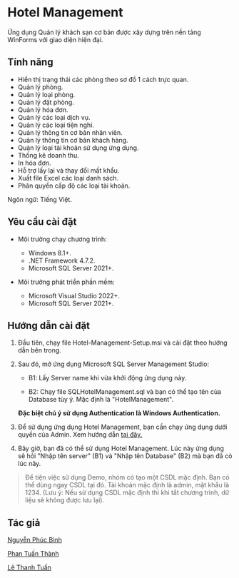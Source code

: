# Hotel Management

Ứng dụng Quản lý khách sạn cơ bản được xây dựng trên nền tảng WinForms với giao diện hiện đại.

## Tính năng

- Hiển thị trạng thái các phòng theo sơ đồ 1 cách trực quan.
- Quản lý phòng.
- Quản lý loại phòng.
- Quản lý đặt phòng.
- Quản lý hóa đơn.
- Quản lý các loại dịch vụ.
- Quản lý các loại tiện nghi.
- Quản lý thông tin cơ bản nhân viên.
- Quản lý thông tin cơ bản khách hàng.
- Quản lý loại tài khoản sử dụng ứng dụng.
- Thống kê doanh thu.
- In hóa đơn.
- Hỗ trợ lấy lại và thay đổi mất khẩu.
- Xuất file Excel các loại danh sách.
- Phân quyền cấp độ các loại tài khoản.

Ngôn ngữ: Tiếng Việt.

## Yêu cầu cài đặt

- Môi trường chạy chương trình:

   - Windows 8.1+.
   - .NET Framework 4.7.2.
   - Microsoft SQL Server 2021+.

- Môi trường phát triển phần mềm:

   - Microsoft Visual Studio 2022+.
   - Microsoft SQL Server 2021+.

## Hướng dẫn cài đặt

1. Đầu tiên, chạy file Hotel-Management-Setup.msi và cài đặt theo hướng dẫn bên trong.
	
2. Sau đó, mở ứng dụng Microsoft SQL Server Management Studio:
	
    - B1: Lấy Server name khi vừa khởi động ứng dụng này.	
	
    - B2: Chạy file SQLHotelManagement.sql và bạn có thể tạo tên của Database tùy ý. Mặc định là "HotelManagement".
	
    **Đặc biệt chú ý sử dụng Authentication là Windows Authentication.**

3. Để sử dụng ứng dụng Hotel Management, bạn cần chạy ứng dụng dưới quyền của Admin. Xem hướng dẫn [tại đây.](https://www.thegioididong.com/hoi-dap/run-as-administrator-la-gi-cach-chay-ung-dung-bang-quyen-1326223#:~:text=cho%20%E1%BB%A9ng%20d%E1%BB%A5ng-,B%C6%B0%E1%BB%9Bc%201%3A%20Click%20chu%E1%BB%99t%20ph%E1%BA%A3i%20v%C3%A0o%20%E1%BB%A9ng,m%C3%A0%20b%E1%BA%A1n%20mu%E1%BB%91n%20ch%E1%BA%A1y%20%3E%20Properties.&text=B%C6%B0%E1%BB%9Bc%202%3A%20Trong%20tab%20Compatibility,this%20program%20as%20an%20administrator.&text=B%C6%B0%E1%BB%9Bc%203%3A%20Ch%E1%BB%8Dn%20Change%20settings,%C4%91%E1%BB%83%20ho%C3%A0n%20t%E1%BA%A5t%20c%C3%A0i%20%C4%91%E1%BA%B7t.)

3. Bây giờ, bạn đã có thể sử dụng Hotel Management. Lúc này ứng dụng sẽ hỏi "Nhập tên server" (B1) và "Nhập tên Database" (B2) mà bạn đã có lúc nãy.

> Để tiện việc sử dụng Demo, nhóm có tạo một CSDL mặc định. Bạn có thể dùng ngay CSDL tại đó. Tài khoản mặc định là admin, mật khẩu là 1234.
 (Lưu ý: Nếu sử dụng CSDL mặc định thì khi tắt chương trình, dữ liệu sẽ không được lưu lại). 

## Tác giả 
    
[Nguyễn Phúc Bình](https://github.com/leesoonduck3009)

[Phan Tuấn Thành](https://github.com/thanhpt1110)

[Lê Thanh Tuấn](https://github.com/thtuanlegithub)
